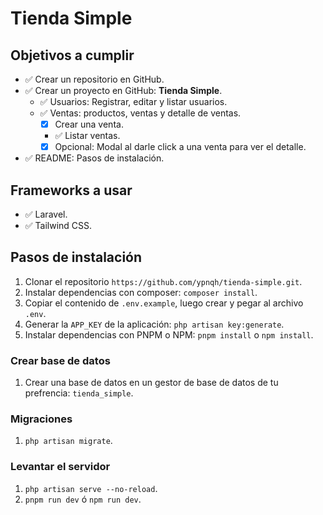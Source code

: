 # Tienda Simple
## Objetivos a cumplir
- ✅ Crear un repositorio en GitHub.
- ✅ Crear un proyecto en GitHub: **Tienda Simple**.
  - ✅ Usuarios: Registrar, editar y listar usuarios.
  - ✅ Ventas: productos, ventas y detalle de ventas.
    - [x] Crear una venta.
    - ✅ Listar ventas.
    - [x] Opcional: Modal al darle click a una venta para ver el detalle.
- ✅ README: Pasos de instalación.
## Frameworks a usar
- ✅ Laravel.
- ✅ Tailwind CSS.
## Pasos de instalación
1. Clonar el repositorio `https://github.com/ypnqh/tienda-simple.git`.
2. Instalar dependencias con composer: `composer install`.
3. Copiar el contenido de `.env.example`, luego crear y pegar al archivo `.env`.
4. Generar la `APP_KEY` de la aplicación: `php artisan key:generate`.
5. Instalar dependencias con PNPM o NPM: `pnpm install` o `npm install`.
### Crear base de datos
1. Crear una base de datos en un gestor de base de datos de tu prefrencia: `tienda_simple`.
### Migraciones
1. `php artisan migrate`.
### Levantar el servidor
1. `php artisan serve --no-reload`.
2. `pnpm run dev` ó `npm run dev`.

